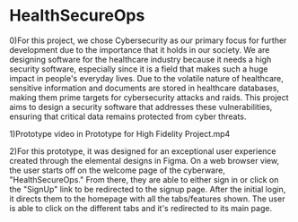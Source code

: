 # HealthSecureOps
0)For this project, we chose Cybersecurity as our primary focus for further development due to the importance that it holds in our society. We are designing software for the healthcare industry because it needs a high security software, especially since it is a field that makes such a huge impact in people's everyday lives. Due to the volatile nature of healthcare, sensitive information and documents are stored in healthcare databases, making them prime targets for cybersecurity attacks and raids. This project aims to design a security software that addresses these vulnerabilities, ensuring that critical data remains protected from cyber threats.

1)Prototype video in Prototype for High Fidelity Project.mp4

2)For this prototype, it was designed for an exceptional user experience created through the elemental designs in Figma. On a web browser view, the user starts off on the welcome page of the cyberware, "HealthSecureOps." From there, they are able to either sign in or click on the "SignUp" link to be redirected to the signup page. After the initial login, it directs them to the homepage with all the tabs/features shown. The user is able to click on the different tabs and it's redirected to its main page.
